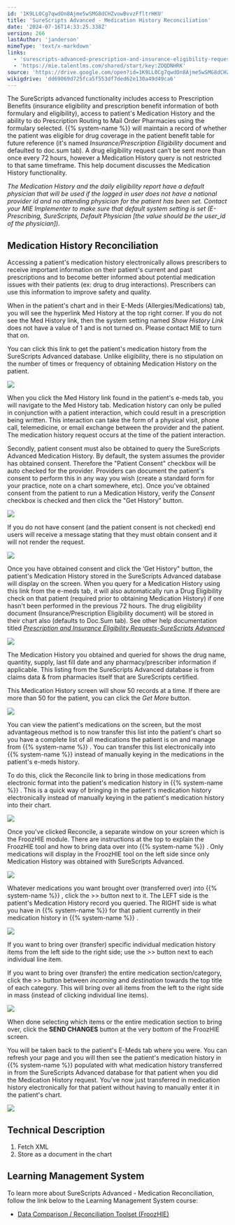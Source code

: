 ```yaml
---
id: '1K9LL0Cg7qwdOn8Ajme5wSMG8dCHZvowBvvzFfltrHKU'
title: 'SureScripts Advanced - Medication History Reconciliation'
date: '2024-07-16T14:33:25.338Z'
version: 266
lastAuthor: 'janderson'
mimeType: 'text/x-markdown'
links:
  - 'surescripts-advanced-prescription-and-insurance-eligibility-requests.md'
  - 'https://mie.talentlms.com/shared/start/key:ZOQDNHRK'
source: 'https://drive.google.com/open?id=1K9LL0Cg7qwdOn8Ajme5wSMG8dCHZvowBvvzFfltrHKU'
wikigdrive: 'dd69069d725fca5f553df7ded62e130a49d49ca6'
---
```

The SureScripts advanced functionality includes access to Prescription Benefits (insurance eligibility and prescription benefit information of both formulary and eligibility), access to patient's Medication History and the ability to do Prescription Routing to Mail Order Pharmacies using the formulary selected. {{% system-name %}} will maintain a record of whether the patient was eligible for drug coverage in the patient benefit table for future reference (it's named *Insurance/Prescription Eligibility* document and defaulted to doc.sum tab). A drug eligibility request can‘t be sent more than once every 72 hours, however a Medication History query is not restricted to that same timeframe. This help document discusses the Medication History functionality.

*The Medication History and the daily eligibility report have a default physician that will be used if the logged in user does not have a national provider id and no attending physician for the patient has been set. Contact your MIE Implementer to make sure that default system setting is set (E-Prescribing, SureScripts, Default Physician [the value should be the user_id of the physician]).*

## Medication History Reconciliation

Accessing a patient's medication history electronically allows prescribers to receive important information on their patient's current and past prescriptions and to become better informed about potential medication issues with their patients (ex: drug to drug interactions). Prescribers can use this information to improve safety and quality.

When in the patient's chart and in their E-Meds (Allergies/Medications) tab, you will see the hyperlink Med History at the top right corner. If you do not see the Med History link, then the system setting named *Show History Link* does not have a value of 1 and is not turned on. Please contact MIE to turn that on.

You can click this link to get the patient's medication history from the SureScripts Advanced database. Unlike eligibility, there is no stipulation on the number of times or frequency of obtaining Medication History on the patient.

![](../surescripts-advanced-medication-history-reconciliation.assets/ac2eb07038e9bf0d263c9ff507afb408.png)

When you click the Med History link found in the patient's e-meds tab, you will navigate to the Med History tab. Medication history can only be pulled in conjunction with a patient interaction, which could result in a prescription being written. This interaction can take the form of a physical visit, phone call, telemedicine, or email exchange between the provider and the patient. The medication history request occurs at the time of the patient interaction.

Secondly, patient consent must also be obtained to query the SureScripts Advanced Medication History.  By default, the system assumes the provider has obtained consent. Therefore the "Patient Consent" checkbox will be auto checked for the provider. Providers can document the patient's consent to perform this in any way you wish (create a standard form for your practice, note on a chart somewhere, etc). Once you've obtained consent from the patient to run a Medication History, verify the *Consent* checkbox is checked and then click the "Get History" button.

![](../surescripts-advanced-medication-history-reconciliation.assets/2c603aa0764a16f842761048d438bf94.png)

If you do not have consent (and the patient consent is not checked) end users will receive a message stating that they must obtain consent and it will not render the request.

![](../surescripts-advanced-medication-history-reconciliation.assets/d7f0d502bf1c16236170cd5624840b0e.png)

Once you have obtained consent and click the ‘Get History" button, the patient's Medication History stored in the SureScripts Advanced database will display on the screen. When you query for a Medication History using this link from the e-meds tab, it will also automatically run a Drug Eligibility check on that patient (required prior to obtaining Medication History) if one hasn't been performed in the previous 72 hours. The drug eligibility document (Insurance/Prescription Eligibility document) will be stored in their chart also (defaults to Doc.Sum tab). See other help documentation titled [*Prescription and Insurance Eligibility Requests-SureScripts Advanced*](surescripts-advanced-prescription-and-insurance-eligibility-requests.md)

![](../surescripts-advanced-medication-history-reconciliation.assets/aca728e9cf8790d41e715a3719b27253.png)

The Medication History you obtained and queried for shows the drug name, quantity, supply, last fill date and any pharmacy/prescriber information if applicable. This listing from the SureScripts Advanced database is from claims data & from pharmacies itself that are SureScripts certified.

This Medication History screen will show 50 records at a time. If there are more than 50 for the patient, you can click the *Get More* button.

![](../surescripts-advanced-medication-history-reconciliation.assets/78da2bc35d5f045e47530852a3d1b629.png)

You can view the patient's medications on the screen, but the most advantageous method is to now transfer this list into the patient's chart so you have a complete list of all medications the patient is on and manage from {{% system-name %}} . You can transfer this list electronically into {{% system-name %}} instead of manually keying in the medications in the patient's e-meds history.

To do this, click the Reconcile link to bring in those medications from electronic format into the patient's medication history in {{% system-name %}} . This is a quick way of bringing in the patient's medication history electronically instead of manually keying in the patient's medication history into their chart.

![](../surescripts-advanced-medication-history-reconciliation.assets/147b5f2b4a22009296530dae045607b0.png)

Once you've clicked Reconcile, a separate window on your screen which is the FroozHIE module. There are instructions at the top to explain the FroozHIE tool and how to bring data over into {{% system-name %}} . Only medications will display in the FroozHIE tool on the left side since only Medication History was obtained with SureScripts Advanced.

![](../surescripts-advanced-medication-history-reconciliation.assets/a846c2d0efe59f8014e1de018d5dd12c.png)

Whatever medications you want brought over (transferred over) into {{% system-name %}} , click the >> button next to it. The LEFT side is the patient's Medication History record you queried. The RIGHT side is what you have in {{% system-name %}} for that patient currently in their medication history in {{% system-name %}} .

![](../surescripts-advanced-medication-history-reconciliation.assets/b4f1397888043df2541c5bf487cab9fc.png)

If you want to bring over (transfer) specific individual medication history items from the left side to the right side; use the >> button next to each individual line item.

If you want to bring over (transfer) the entire medication section/category, click the >> button between *incoming* and *destination* towards the top title of each category. This will bring over all items from the left to the right side in mass (instead of clicking individual line items).

![](../surescripts-advanced-medication-history-reconciliation.assets/29fc9e075599793a27d057e0b59ac322.png)

When done selecting which items or the entire medication section to bring over, click the **SEND CHANGES** button at the very bottom of the FroozHIE screen.

You will be taken back to the patient's E-Meds tab where you were. You can refresh your page and you will then see the patient's medication history in {{% system-name %}} populated with what medication history transferred in from the SureScripts Advanced database for that patient when you did the Medication History request. You've now just transferred in medication history electronically for that patient without having to manually enter it in the patient's chart.

![](../surescripts-advanced-medication-history-reconciliation.assets/96e4487f8fef1328f90c7dddb302e749.png)

## Technical Description

1. Fetch XML
2. Store as a document in the chart

## Learning Management System

To learn more about SureScripts Advanced - Medication Reconciliation, follow the link below to the Learning Management System course:

* [Data Comparison / Reconciliation Toolset (FroozHIE)](https://mie.talentlms.com/shared/start/key:ZOQDNHRK)
